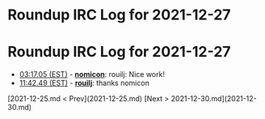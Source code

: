 # Roundup IRC Log for 2021-12-27 #
# Roundup IRC Log for 2021-12-27
* <a href="#03:17.05" id="03:17.05">03:17.05 (EST)</a> - __[nomicon](https://github.com/nomicon)__: rouilj: Nice work!
* <a href="#11:42.49" id="11:42.49">11:42.49 (EST)</a> - __[rouilj](https://github.com/rouilj)__: thanks nomicon

<div class="inpage-footer">
[2021-12-25.md < Prev](2021-12-25.md)
[Next > 2021-12-30.md](2021-12-30.md)
</div>
